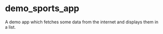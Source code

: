 # demo_sports_app

A demo app which fetches some data from the internet and displays them in a list.
